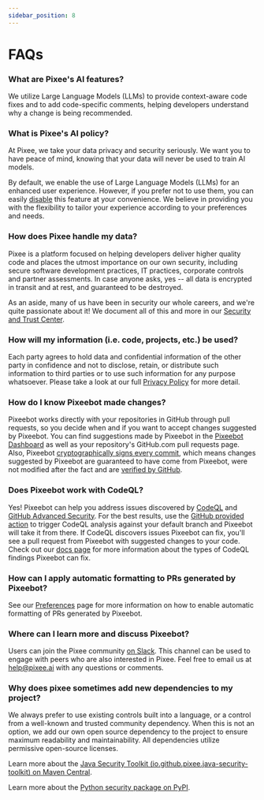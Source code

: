 ```yaml
---
sidebar_position: 8
---
```


# FAQs

### What are Pixee's AI features?

We utilize Large Language Models (LLMs) to provide context-aware code fixes and to add code-specific comments, helping developers understand why a change is being recommended.

### What is Pixee's AI policy?

At Pixee, we take your data privacy and security seriously. We want you to have peace of mind, knowing that your data will never be used to train AI models.

By default, we enable the use of Large Language Models (LLMs) for an enhanced user experience. However, if you prefer not to use them, you can easily [disable](configuring.md) this feature at your convenience. We believe in providing you with the flexibility to tailor your experience according to your preferences and needs.

### How does Pixee handle my data?

Pixee is a platform focused on helping developers deliver higher quality code and places the utmost importance on our own security, including secure software development practices, IT practices, corporate controls and partner assessments. In case anyone asks, yes -- all data is encrypted in transit and at rest, and guaranteed to be destroyed.

As an aside, many of us have been in security our whole careers, and we're quite passionate about it! We document all of this and more in our [Security and Trust Center](https://trust.pixee.ai/).

### How will my information (i.e. code, projects, etc.) be used?

Each party agrees to hold data and confidential information of the other party in confidence and not to disclose, retain, or distribute such information to third parties or to use such information for any purpose whatsoever. Please take a look at our full [Privacy Policy](https://www.pixee.ai/privacy) for more detail.

### How do I know Pixeebot made changes?

Pixeebot works directly with your repositories in GitHub through pull requests, so you decide when and if you want to accept changes suggested by Pixeebot. You can find suggestions made by Pixeebot in the [Pixeebot Dashboard](https://app.pixee.ai/) as well as your repository's GitHub.com pull requests page. Also, Pixeebot [cryptographically signs every commit](https://git-scm.com/book/en/v2/Git-Tools-Signing-Your-Work), which means changes suggested by Pixeebot are guaranteed to have come from Pixeebot, were not modified after the fact and are [verified by GitHub](https://docs.github.com/en/authentication/managing-commit-signature-verification/about-commit-signature-verification).

### Does Pixeebot work with CodeQL?

Yes! Pixeebot can help you address issues discovered by [CodeQL](https://docs.github.com/en/code-security/code-scanning/introduction-to-code-scanning/about-code-scanning-with-codeql) and [GitHub Advanced Security](https://docs.github.com/en/get-started/learning-about-github/about-github-advanced-security). For the best results, use the [GitHub provided action](https://github.com/github/codeql-action) to trigger CodeQL analysis against your default branch and Pixeebot will take it from there. If CodeQL discovers issues Pixeebot can fix, you'll see a pull request from Pixeebot with suggested changes to your code. Check out our [docs page](code-scanning-tools/codeql) for more information about the types of CodeQL findings Pixeebot can fix.

### How can I apply automatic formatting to PRs generated by Pixeebot?

See our [Preferences](configuring.md#configuring-automatic-formatting) page for more information on how to enable automatic formatting of PRs generated by Pixeebot.

### Where can I learn more and discuss Pixeebot?

Users can join the Pixee community [on Slack](https://join.slack.com/t/openpixee/shared_invite/zt-1pnk7jqdd-kfwilrfG7Ov4M8rorfOnUA). This channel can be used to engage with peers who are also interested in Pixee. Feel free to email us at help@pixee.ai with any questions or comments.

### Why does pixee sometimes add new dependencies to my project?

We always prefer to use existing controls built into a language, or a control from a well-known and trusted community dependency. When this is not an option, we add our own open source dependency to the project to ensure maximum readability and maintainability. All dependencies utilize permissive open-source licenses.

Learn more about the [Java Security Toolkit (io.github.pixee.java-security-toolkit) on Maven Central](https://central.sonatype.com/artifact/io.github.pixee/java-security-toolkit/overview).

Learn more about the [Python security package on PyPI](https://pypi.org/project/security/).
